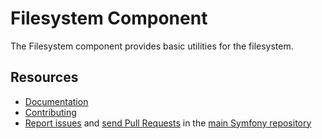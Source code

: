 # Filesystem Component

The Filesystem component provides basic utilities for the filesystem.

## Resources

-   [Documentation](https://symfony.com/doc/current/components/filesystem.html)
-   [Contributing](https://symfony.com/doc/current/contributing/index.html)
-   [Report issues](https://github.com/symfony/symfony/issues) and
    [send Pull Requests](https://github.com/symfony/symfony/pulls)
    in the [main Symfony repository](https://github.com/symfony/symfony)
